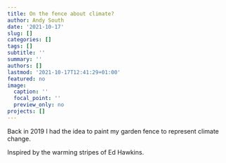```yaml
---
title: On the fence about climate?
author: Andy South
date: '2021-10-17'
slug: []
categories: []
tags: []
subtitle: ''
summary: ''
authors: []
lastmod: '2021-10-17T12:41:29+01:00'
featured: no
image:
  caption: ''
  focal_point: ''
  preview_only: no
projects: []
---
```


Back in 2019 I had the idea to paint my garden fence to represent climate change.

Inspired by the warming stripes of Ed Hawkins.
